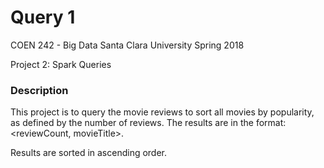 # Query 1

COEN 242 - Big Data 
Santa Clara University 
Spring 2018

Project 2: Spark Queries 


### Description 

This project is to query the movie reviews to sort all movies by popularity, 
as defined by the number of reviews. The results are in the format: <reviewCount, movieTitle>. 

Results are sorted in ascending order. 
